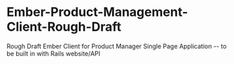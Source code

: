# Ember-Product-Management-Client-Rough-Draft
Rough Draft Ember Client for Product Manager Single Page Application -- to be built in with Rails website/API
